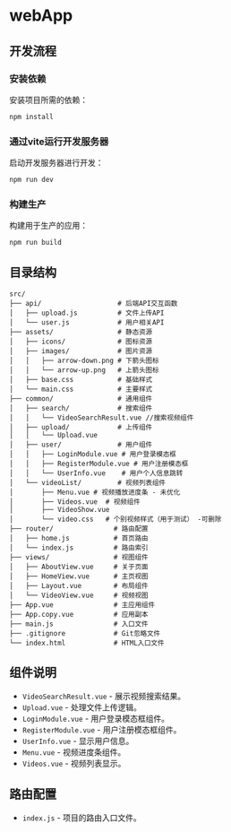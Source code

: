 # webApp

## 开发流程

### 安装依赖

安装项目所需的依赖：

```bash
npm install
```

### 通过vite运行开发服务器

启动开发服务器进行开发：

```bash
npm run dev
```

### 构建生产

构建用于生产的应用：

```bash
npm run build
```

## 目录结构

```plaintext
src/
├── api/                   # 后端API交互函数
│   ├── upload.js          # 文件上传API
│   └── user.js            # 用户相关API
├── assets/                # 静态资源
│   ├── icons/             # 图标资源
│   ├── images/            # 图片资源
│   │   ├── arrow-down.png # 下箭头图标
│   │   └── arrow-up.png   # 上箭头图标
│   ├── base.css           # 基础样式
│   └── main.css           # 主要样式
├── common/                # 通用组件
│   ├── search/            # 搜索组件
│   │   └── VideoSearchResult.vue //搜索视频组件
│   ├── upload/            # 上传组件 
│   │   └── Upload.vue
│   ├── user/              # 用户组件
│   │   ├── LoginModule.vue # 用户登录模态框
│   │   ├── RegisterModule.vue # 用户注册模态框
│   │   └── UserInfo.vue	# 用户个人信息跳转
│   └── videoList/         # 视频列表组件
│       ├── Menu.vue # 视频播放进度条 - 未优化
│       ├── Videos.vue	# 视频组件
│       ├── VideoShow.vue
│       └── video.css	# 个别视频样式（用于测试） -可删除
├── router/               # 路由配置
│   ├── home.js           # 首页路由
│   └── index.js          # 路由索引
├── views/                # 视图组件
│   ├── AboutView.vue     # 关于页面
│   ├── HomeView.vue      # 主页视图
│   ├── Layout.vue        # 布局组件
│   └── VideoView.vue     # 视频视图
├── App.vue               # 主应用组件
├── App.copy.vue          # 应用副本
├── main.js               # 入口文件
├── .gitignore            # Git忽略文件
└── index.html            # HTML入口文件
```

## 组件说明

- `VideoSearchResult.vue` - 展示视频搜索结果。
- `Upload.vue` - 处理文件上传逻辑。
- `LoginModule.vue` - 用户登录模态框组件。
- `RegisterModule.vue` - 用户注册模态框组件。
- `UserInfo.vue` - 显示用户信息。
- `Menu.vue` - 视频进度条组件。
- `Videos.vue` - 视频列表显示。

## 路由配置

- `index.js` - 项目的路由入口文件。
